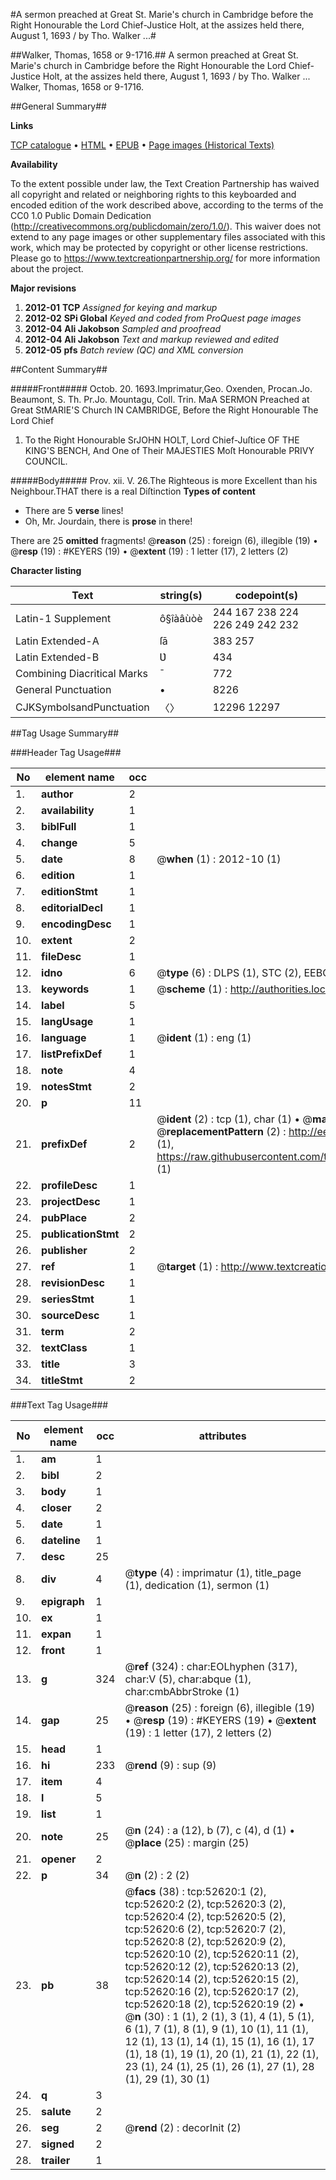 #A sermon preached at Great St. Marie's church in Cambridge before the Right Honourable the Lord Chief-Justice Holt, at the assizes held there, August 1, 1693 / by Tho. Walker ...#

##Walker, Thomas, 1658 or 9-1716.##
A sermon preached at Great St. Marie's church in Cambridge before the Right Honourable the Lord Chief-Justice Holt, at the assizes held there, August 1, 1693 / by Tho. Walker ...
Walker, Thomas, 1658 or 9-1716.

##General Summary##

**Links**

[TCP catalogue](http://www.ota.ox.ac.uk/tcp/)  • 
[HTML](http://tei.it.ox.ac.uk/tcp/Texts-HTML/free/A67/A67269.html)  • 
[EPUB](http://tei.it.ox.ac.uk/tcp/Texts-EPUB/free/A67/A67269.epub) • 
[Page images (Historical Texts)](https://historicaltexts.jisc.ac.uk/eebo-12021310e)

**Availability**

To the extent possible under law, the Text Creation Partnership has waived all copyright and related or neighboring rights to this keyboarded and encoded edition of the work described above, according to the terms of the CC0 1.0 Public Domain Dedication (http://creativecommons.org/publicdomain/zero/1.0/). This waiver does not extend to any page images or other supplementary files associated with this work, which may be protected by copyright or other license restrictions. Please go to https://www.textcreationpartnership.org/ for more information about the project.

**Major revisions**

1. __2012-01__ __TCP__ *Assigned for keying and markup*
1. __2012-02__ __SPi Global__ *Keyed and coded from ProQuest page images*
1. __2012-04__ __Ali Jakobson__ *Sampled and proofread*
1. __2012-04__ __Ali Jakobson__ *Text and markup reviewed and edited*
1. __2012-05__ __pfs__ *Batch review (QC) and XML conversion*

##Content Summary##

#####Front#####
Octob. 20. 1693.Imprimatur,Geo. Oxenden, Procan.Jo. Beaumont, S. Th. Pr.Jo. Mountagu, Coll. Trin. MaA SERMON Preached at Great StMARIE'S Church IN CAMBRIDGE, Before the Right Honourable The Lord Chief
1. To the Right Honourable SrJOHN HOLT, Lord Chief-Juſtice OF THE KING'S BENCH, And One of Their MAJESTIES Moſt Honourable PRIVY COUNCIL.

#####Body#####
Prov. xii. V. 26.The Righteous is more Excellent than his Neighbour.THAT there is a real Diſtinction
**Types of content**

  * There are 5 **verse** lines!
  * Oh, Mr. Jourdain, there is **prose** in there!

There are 25 **omitted** fragments! 
 @__reason__ (25) : foreign (6), illegible (19)  •  @__resp__ (19) : #KEYERS (19)  •  @__extent__ (19) : 1 letter (17), 2 letters (2)

**Character listing**


|Text|string(s)|codepoint(s)|
|---|---|---|
|Latin-1 Supplement|ô§îàâùòè|244 167 238 224 226 249 242 232|
|Latin Extended-A|ſā|383 257|
|Latin Extended-B|Ʋ|434|
|Combining             Diacritical Marks|̄|772|
|General Punctuation|•|8226|
|CJKSymbolsandPunctuation|〈〉|12296 12297|

##Tag Usage Summary##

###Header Tag Usage###

|No|element name|occ|attributes|
|---|---|---|---|
|1.|__author__|2||
|2.|__availability__|1||
|3.|__biblFull__|1||
|4.|__change__|5||
|5.|__date__|8| @__when__ (1) : 2012-10 (1)|
|6.|__edition__|1||
|7.|__editionStmt__|1||
|8.|__editorialDecl__|1||
|9.|__encodingDesc__|1||
|10.|__extent__|2||
|11.|__fileDesc__|1||
|12.|__idno__|6| @__type__ (6) : DLPS (1), STC (2), EEBO-CITATION (1), OCLC (1), VID (1)|
|13.|__keywords__|1| @__scheme__ (1) : http://authorities.loc.gov/ (1)|
|14.|__label__|5||
|15.|__langUsage__|1||
|16.|__language__|1| @__ident__ (1) : eng (1)|
|17.|__listPrefixDef__|1||
|18.|__note__|4||
|19.|__notesStmt__|2||
|20.|__p__|11||
|21.|__prefixDef__|2| @__ident__ (2) : tcp (1), char (1)  •  @__matchPattern__ (2) : ([0-9\-]+):([0-9IVX]+) (1), (.+) (1)  •  @__replacementPattern__ (2) : http://eebo.chadwyck.com/downloadtiff?vid=$1&page=$2 (1), https://raw.githubusercontent.com/textcreationpartnership/Texts/master/tcpchars.xml#$1 (1)|
|22.|__profileDesc__|1||
|23.|__projectDesc__|1||
|24.|__pubPlace__|2||
|25.|__publicationStmt__|2||
|26.|__publisher__|2||
|27.|__ref__|1| @__target__ (1) : http://www.textcreationpartnership.org/docs/. (1)|
|28.|__revisionDesc__|1||
|29.|__seriesStmt__|1||
|30.|__sourceDesc__|1||
|31.|__term__|2||
|32.|__textClass__|1||
|33.|__title__|3||
|34.|__titleStmt__|2||


###Text Tag Usage###

|No|element name|occ|attributes|
|---|---|---|---|
|1.|__am__|1||
|2.|__bibl__|2||
|3.|__body__|1||
|4.|__closer__|2||
|5.|__date__|1||
|6.|__dateline__|1||
|7.|__desc__|25||
|8.|__div__|4| @__type__ (4) : imprimatur (1), title_page (1), dedication (1), sermon (1)|
|9.|__epigraph__|1||
|10.|__ex__|1||
|11.|__expan__|1||
|12.|__front__|1||
|13.|__g__|324| @__ref__ (324) : char:EOLhyphen (317), char:V (5), char:abque (1), char:cmbAbbrStroke (1)|
|14.|__gap__|25| @__reason__ (25) : foreign (6), illegible (19)  •  @__resp__ (19) : #KEYERS (19)  •  @__extent__ (19) : 1 letter (17), 2 letters (2)|
|15.|__head__|1||
|16.|__hi__|233| @__rend__ (9) : sup (9)|
|17.|__item__|4||
|18.|__l__|5||
|19.|__list__|1||
|20.|__note__|25| @__n__ (24) : a (12), b (7), c (4), d (1)  •  @__place__ (25) : margin (25)|
|21.|__opener__|2||
|22.|__p__|34| @__n__ (2) : 2 (2)|
|23.|__pb__|38| @__facs__ (38) : tcp:52620:1 (2), tcp:52620:2 (2), tcp:52620:3 (2), tcp:52620:4 (2), tcp:52620:5 (2), tcp:52620:6 (2), tcp:52620:7 (2), tcp:52620:8 (2), tcp:52620:9 (2), tcp:52620:10 (2), tcp:52620:11 (2), tcp:52620:12 (2), tcp:52620:13 (2), tcp:52620:14 (2), tcp:52620:15 (2), tcp:52620:16 (2), tcp:52620:17 (2), tcp:52620:18 (2), tcp:52620:19 (2)  •  @__n__ (30) : 1 (1), 2 (1), 3 (1), 4 (1), 5 (1), 6 (1), 7 (1), 8 (1), 9 (1), 10 (1), 11 (1), 12 (1), 13 (1), 14 (1), 15 (1), 16 (1), 17 (1), 18 (1), 19 (1), 20 (1), 21 (1), 22 (1), 23 (1), 24 (1), 25 (1), 26 (1), 27 (1), 28 (1), 29 (1), 30 (1)|
|24.|__q__|3||
|25.|__salute__|2||
|26.|__seg__|2| @__rend__ (2) : decorInit (2)|
|27.|__signed__|2||
|28.|__trailer__|1||
